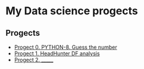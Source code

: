 # My Data science progects

## Progects

* [Progect 0. PYTHON-8. Guess the number ](https://github.com/MugenKom/Mugen_progects/tree/main/PYTHON-8_Guess_the_number)
* [Progect 1. HeadHunter DF analysis ](https://github.com/MugenKom/Mugen_progects/tree/main/HeadHunter_df_analysis)
* [Progect 2. _____ ](______)